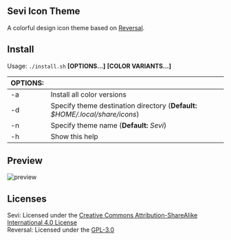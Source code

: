 ## Sevi Icon Theme

A colorful design icon theme based on [Reversal](https://github.com/yeyushengfan258/Reversal-icon-theme). 

## Install

Usage:  `./install.sh`  **[OPTIONS...]** **[COLOR VARIANTS...]**

|  OPTIONS: |                                                                               |
|:----------|:------------------------------------------------------------------------------|
| -a        | Install all color versions                                                    |
| -d        | Specify theme destination directory (**Default:** _$HOME/.local/share/icons_) |
| -n        | Specify theme name (**Default:** _Sevi_)                                      |
| -h        | Show this help                                                                |

## Preview

![preview](https://user-images.githubusercontent.com/754514/181782228-da3fc1db-745e-4962-83ef-b185697b0c71.png)

## Licenses

Sevi: Licensed under the [Creative Commons Attribution-ShareAlike International 4.0 License](https://creativecommons.org/licenses/by-sa/4.0/)  
Reversal: Licensed under the [GPL-3.0](https://www.gnu.org/licenses/gpl-3.0.en.html)
